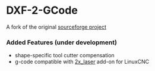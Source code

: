 # DXF-2-GCode

A fork of the original [sourceforge project](http://sourceforge.net/projects/dxf2gcode/)

### Added Features (under development)
* shape-specific tool cutter compensation
* g-code compatible with [2x_laser](https://github.com/bjj/2x_laser) add-on for LinuxCNC
